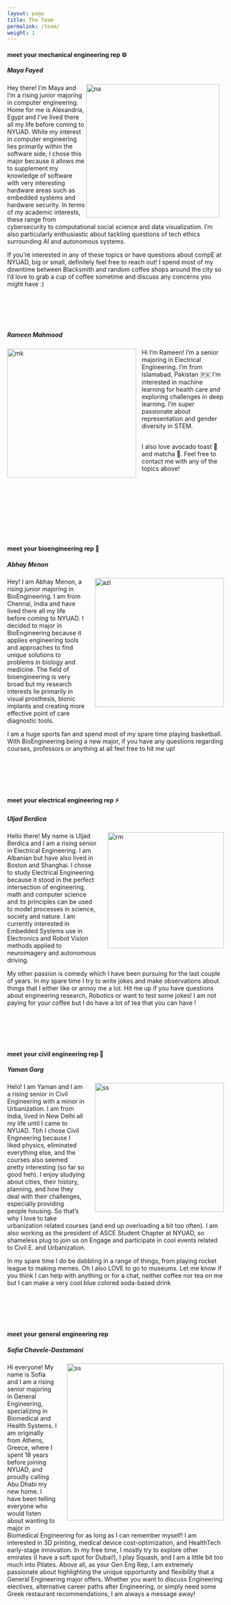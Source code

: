 ```yaml
---
layout: page
title: The Team
permalink: /team/
weight: 1
---
```



#### meet your **mechanical engineering** rep :gear:
##### Maya Fayed

<img style="padding-right: 10px;" align="right" src="../assets/Maya.PNG" alt="na" width="310"/>

Hey there! I’m Maya and I’m a rising junior majoring in computer engineering. Home for me is Alexandria, Egypt and I’ve lived there all my life before coming to NYUAD. While my interest in computer engineering lies primarily within the software side, I chose this major because it allows me to supplement my knowledge of software with very interesting hardware areas such as embedded systems and hardware security. In terms of my academic interests, these range from cybersecurity to computational social science and data visualization. I’m also particularly enthusiastic about tackling questions of tech ethics surrounding AI and autonomous systems.

If you’re interested in any of these topics or have questions about compE at NYUAD, big or small, definitely feel free to reach out! I spend most of my downtime between Blacksmith and random coffee shops around the city so I’d love to grab a cup of coffee sometime and discuss any concerns you might have :) 


<br />
<br />
<br />
<br />


##### Rameen Mahmood

<img style="padding-right: 10px;" align="left" src="../assets/Rameen.jpg" alt="mk" width="300"/>

Hi I’m Rameen! I’m a senior majoring in Electrical Engineering. I’m from Islamabad, Pakistan 🇵🇰 I’m interested in machine learning for health care and exploring challenges in deep learning. I’m super passionate about representation and gender diversity in STEM. 
<br />
<br />


I also love avocado toast 🥑 and matcha 🍵. Feel free to contact me with any of the topics above! 



<br />
<br />
<br />
<br />

<br />
<br />
<br />
<br />



#### meet your **bioengineering** rep :syringe:
##### Abhay Menon

<img style="padding-left: 20px; padding-bottom: 10px;" align="right" src="../assets/Abhay.jpeg" alt="azl" width="300"/>

Hey! I am Abhay Menon, a rising junior majoring in BioEngineering. I am from Chennai, India and have lived there all my life before coming to NYUAD. I decided to major in BioEngineering because it applies engineering tools and approaches to find unique solutions to problems in biology and medicine. The field of bioengineering is very broad but my research interests lie primarily in visual prosthesis, bionic implants and creating more effective point of care diagnostic tools. 

I am a huge sports fan and spend most of my spare time playing basketball. With BioEngineering being a new major, if you have any questions regarding courses, professors or anything at all feel free to hit me up!


<br />
<br />
<br />
<br />



#### meet your **electrical engineering** rep :zap:
##### Uljad Berdica

<img style="padding-left: 20px; padding-bottom: 10px;" align="right" src="../assets/Uljad.jpg" alt="rm" width="270"/>

Hello there! My name is Uljad Berdica and I am a rising senior in Electrical Engineering. I am Albanian but have also lived in Boston and Shanghai. I chose to study Electrical Engineering because it stood in the perfect intersection of engineering, math and computer science and its principles can be used to model processes in science, society and nature. I am currently interested in Embedded Systems use in Electronics and Robot Vision methods applied to neuroimagery and autonomous driving.

My other passion is comedy which I have been pursuing for the last couple of years. In my spare time I try to write jokes and make observations about things that I either like or annoy me a lot. Hit me up if you have questions about engineering research, Robotics or want to test some jokes! I am not paying for your coffee but I do have a lot of tea that you can have !

<br />
<br />
<br />
<br />


#### meet your **civil engineering** rep :construction:
##### Yaman Garg

<img style="padding-left: 20px; padding-bottom: 10px;" align="right" src="../assets/Yaman.jpg" alt="ss" width="300"/>

Helo! I am Yaman and I am a rising senior in Civil Engineering with a minor in Urbanization.  I am from India, lived in New Delhi all my life until I came to NYUAD. Tbh I chose Civil Engineering because I liked physics, eliminated everything else, and the courses also seemed pretty interesting (so far so good heh). I enjoy studying about cities, their history, planning, and how they deal with their challenges, especially providing people housing. So that’s why I love to take urbanization related courses (and end up overloading a bit too often). I am also working as the president of ASCE Student Chapter at NYUAD, so shameless plug to join us on Engage and participate in cool events related to Civil E. and Urbanization.

In my spare time I do be dabbling in a range of things, from playing rocket league to making memes. Oh I also LOVE to go to museums. Let me know if you think I can help with anything or for a chat, neither coffee nor tea on me but I can make a very cool blue colored soda-based drink


<br />
<br />
<br />
<br />

#### meet your **general engineering** rep
##### Sofia Chavele-Dastamani

<img style="padding-left: 20px; padding-bottom: 10px;" align="right" src="../assets/Sofia.JPG" alt="ss" width="365"/>

Hi everyone! My name is Sofia and I am a rising senior majoring in General Engineering, specializing in Biomedical and Health Systems. I am originally from Athens, Greece, where I spent 18 years before joining NYUAD, and proudly calling Abu Dhabi my new home. I have been telling everyone who would listen about wanting to major in Biomedical Engineering for as long as I can remember myself! I am interested in 3D printing, medical device cost-optimization, and HealthTech early-stage innovation. In my free time, I mostly try to explore other emirates (I have a soft spot for Dubai!), I play Squash, and I am a little bit too much into Pilates. Above all, as your Gen Eng Rep, I am extremely passionate about highlighting the unique opportunity and flexibility that a General Engineering major offers. 
Whether you want to discuss Engineering electives, alternative career paths after Engineering, or simply need some Greek restaurant recommendations, I am always a message away!

<br />
<br />
<br />
<br />



